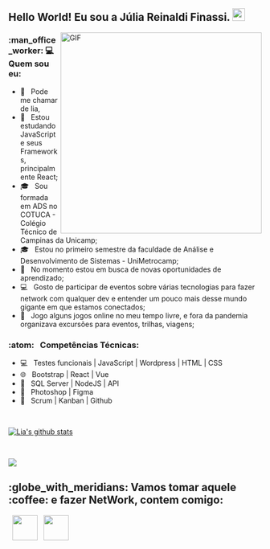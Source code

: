 
<h2> Hello World! Eu sou a Júlia Reinaldi Finassi. <img src="https://github.com/souvikguria98/souvikguria98/blob/master/Hi.gif" width="25"></h2>
<img align="right" alt="GIF" src="https://becode.com.br/wp-content/uploads/2016/10/Por-que-usar-JavaScript.gif" width="400"/>

<h3> :man_office_worker: 💻 Quem sou eu: </h3>

- :rainbow: &nbsp; Pode me chamar de lia, 
- 🔭 &nbsp; Estou estudando JavaScript e seus Frameworks, principalmente React;
- 🎓 &nbsp; Sou formada em ADS no COTUCA - Colégio Técnico de Campinas da Unicamp;
- 🎓 &nbsp; Estou no primeiro semestre da faculdade de Análise e Desenvolvimento de Sistemas - UniMetrocamp;
- 💼 &nbsp; No momento estou em busca de novas oportunidades de aprendizado;
- :computer: &nbsp; Gosto de participar de eventos sobre várias tecnologias para fazer network com qualquer dev e entender um pouco mais desse mundo gigante em que estamos conectados;
- :iphone: &nbsp; Jogo alguns jogos online no meu tempo livre, e fora da pandemia organizava excursões para eventos, trilhas, viagens;

<h3>:atom: &nbsp; Competências Técnicas: </h3>

- 💻 &nbsp; Testes funcionais | JavaScript | Wordpress | HTML | CSS  
- 🌐 &nbsp; Bootstrap | React | Vue 
- :scroll: &nbsp; SQL Server | NodeJS | API 
- :art: &nbsp; Photoshop | Figma
- 🔧 &nbsp; Scrum | Kanban | Github

<br>

<a align="center" href="https://github-readme-stats.anuraghazra1.vercel.app/api?username=lia18317"><img align="center" src="https://github-readme-stats.anuraghazra1.vercel.app/api?username=lia18317&show_icons=true&include_all_commits=true&theme=buefy" alt="Lia's github stats" />
</a>

</br>

<a align="center" href="https://github-readme-stats.anuraghazra1.vercel.app/api/top-langs/?username=lia18317"><img align="center" src="https://github-readme-stats.anuraghazra1.vercel.app/api/top-langs/?username=lia18317&layout=compact&theme=buefy" />
</a>

<h2> :globe_with_meridians: Vamos tomar aquele :coffee: e fazer NetWork, contem comigo: </h2>

<p align="center">
 
&nbsp; <a align="center" href="https://www.linkedin.com/in/lia18317/" target="_blank" rel="noopener noreferrer"><img align="center" src="https://img.icons8.com/plasticine/100/000000/linkedin.png" width="50" /></a>
&nbsp; <a align="center" href="mailto:juliareinaldi@outlook.com" target="_blank" rel="noopener noreferrer"><img align="center" src="https://img.icons8.com/plasticine/100/000000/gmail.png"  width="50" /></a>
</p>
